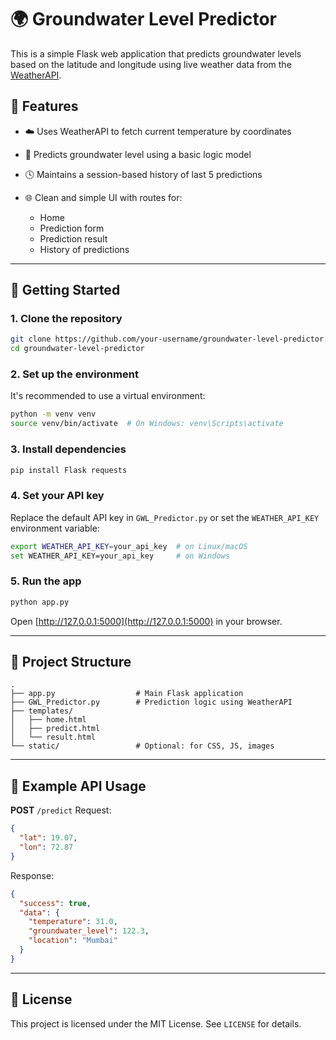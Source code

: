 # 🌍 Groundwater Level Predictor

This is a simple Flask web application that predicts groundwater levels based on the latitude and longitude using live weather data from the [WeatherAPI](https://www.weatherapi.com/).

## 🧰 Features

* ☁️ Uses WeatherAPI to fetch current temperature by coordinates
* 📍 Predicts groundwater level using a basic logic model
* 🕓 Maintains a session-based history of last 5 predictions
* 🌐 Clean and simple UI with routes for:

  * Home
  * Prediction form
  * Prediction result
  * History of predictions

---

## 🚀 Getting Started

### 1. Clone the repository

```bash
git clone https://github.com/your-username/groundwater-level-predictor.git
cd groundwater-level-predictor
```

### 2. Set up the environment

It's recommended to use a virtual environment:

```bash
python -m venv venv
source venv/bin/activate  # On Windows: venv\Scripts\activate
```

### 3. Install dependencies

```bash
pip install Flask requests
```

### 4. Set your API key

Replace the default API key in `GWL_Predictor.py` or set the `WEATHER_API_KEY` environment variable:

```bash
export WEATHER_API_KEY=your_api_key  # on Linux/macOS
set WEATHER_API_KEY=your_api_key     # on Windows
```

### 5. Run the app

```bash
python app.py
```

Open [http://127.0.0.1:5000](http://127.0.0.1:5000) in your browser.

---

## 📂 Project Structure

```
.
├── app.py                  # Main Flask application
├── GWL_Predictor.py        # Prediction logic using WeatherAPI
├── templates/
│   ├── home.html
│   ├── predict.html
│   └── result.html
└── static/                 # Optional: for CSS, JS, images
```

---

## 🧪 Example API Usage

**POST** `/predict`
Request:

```json
{
  "lat": 19.07,
  "lon": 72.87
}
```

Response:

```json
{
  "success": true,
  "data": {
    "temperature": 31.0,
    "groundwater_level": 122.3,
    "location": "Mumbai"
  }
}
```

---

## 📜 License

This project is licensed under the MIT License. See `LICENSE` for details.
